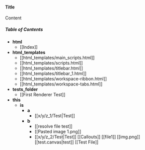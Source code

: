 
#### Title
Content


##### Table of Contents
- **html**
	- [[Index]]
- **html_templates**
	- [[html_templates/main_scripts.html]]
	- [[html_templates/scripts.html]]
	- [[html_templates/titlebar.html]]
	- [[html_templates/titlebar_1.html]]
	- [[html_templates/workspace-ribbon.html]]
	- [[html_templates/workspace-tabs.html]]
- **tests_folder**
	- [[First Renderer Test]]
- **this**
	- **is**
		- **a**
			- [[x/y/z_1/Test|Test]]
		- **b**
			- [[resolve file test]]
			- [[Pasted image 1.png]]
			- [[x/y/z_2/Test|Test]]
[[Callouts]]
[[file1]]
[[img.png]]
[[test.canvas|test]]
[[Test File]]